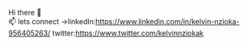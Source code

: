  Hi there 👋  
📫 lets connect ->linkedIn:https://www.linkedin.com/in/kelvin-nzioka-956405263/
                      twitter:https://www.twitter.com/kelvinnziokak  
                                           
                     
